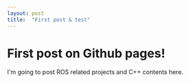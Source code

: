 ```yaml
---
layout: post
title:  "First post & test"
---
```


# First post on Github pages!

I'm going to post ROS related projects and C++ contents here.
